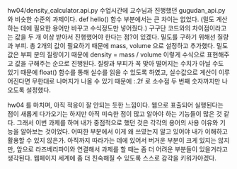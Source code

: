 hw04/density_calculator.api.py 
수업시간에 교수님과 진행했던 gugudan_api.py 와 비슷한 수준의 과제이다. def hello() 함수 부분에서는 큰 차이는 없었다. 
(밀도 계산하는 데에 필요한 용어만 바꾸고 수식정도만 넣어줬다.) 구구단 코드와의 차이점이라고는 값을 두 개 이상 받아서 진행했어야 한다는 점?이 있겠다. 
밀도를 구하기 위해선 질량과 부피. 총 2개의 값이 필요하기 때문에 mass, volume 으로 설정하고 추가했다. 
밀도 값은 부피 분의 질량이기 때문에 density = mass / volume 이렇게 수식으로 표현해주고 값을 구해주는 순으로 진행된다.
질량과 부피가 꼭 맞아 떨어지는 수치가 아닐 수도 있기 때문에 float() 함수를 통해 실수를 읽을 수 있도록 하였고, 실수값으로 계산이 이루어진다면 무한대로 나머지가 나올 수 있기 때문에 
:.2f 로 소수점 두 번째 숫자까지만 나오도록 설정했다.

hw04 를 마치며, 
아직 적응이 잘 안되는 듯한 느낌이다. 웹으로 표출되어 실행된다는 점이 새롭게 다가오기는 하지만 아직 미숙한 점이 많고 알아야 하는 기능들이 많은 것 같다. 
그래서 이번 과제를 하며 내가 중점적으로 했던 것은 각각의 용어의 사용 이유와 기능을 알아보는 것이었다. 
어떠한 부분에서 이게 왜 쓰였는지 알고 있어야 내가 이해하고 활용할 수 있지 않은가. 아직까지 따라가는 데에 있어서 버거운 부분이 크게 있지는 않지만, 
앞으로 라즈베리파이와 연결해서 과제를 할 때는 좀 더 어려운 부분들이 있을거라고 생각된다. 웹페이지 세계에 좀 더 친숙해질 수 있도록 스스로 감각을 키워가야겠다.
